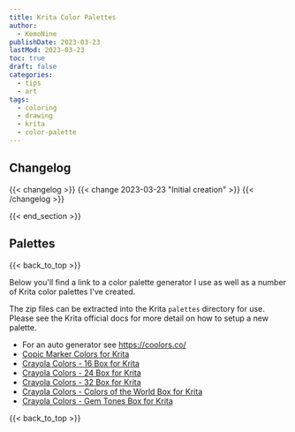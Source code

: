 ```yaml
---
title: Krita Color Palettes
author: 
  - KemoNine
publishDate: 2023-03-23
lastMod: 2023-03-23
toc: true
draft: false
categories:
  - tips
  - art
tags:
  - coloring
  - drawing
  - krita
  - color-palette
---
```


## Changelog
{{< changelog >}}
{{< change 2023-03-23 "Initial creation" >}}
{{< /changelog >}}

{{< end_section >}}

## Palettes
{{< back_to_top >}}

Below you'll find a link to a color palette generator I use as well as a number of Krita color palettes I've created.

The zip files can be extracted into the Krita `palettes` directory for use. Please see the Krita official docs for more detail on how to setup a new palette.

- For an auto generator see <https://coolors.co/>
- [Copic Marker Colors for Krita](copic322_color.gpl)
- [Crayola Colors - 16 Box for Krita](Crayola_16.zip)
- [Crayola Colors - 24 Box for Krita](Crayola_24.zip)
- [Crayola Colors - 32 Box for Krita](Crayola_32.zip)
- [Crayola Colors - Colors of the World Box for Krita](Crayola_Colors_of_The_World.zip)
- [Crayola Colors - Gem Tones Box for Krita](Crayola_Gem_Tones.zip)

{{< back_to_top >}}
